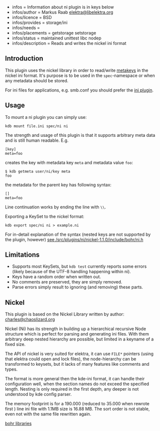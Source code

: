 - infos = Information about ni plugin is in keys below
- infos/author = Markus Raab <elektra@libelektra.org>
- infos/licence = BSD
- infos/provides = storage/ini
- infos/needs =
- infos/placements = getstorage setstorage
- infos/status = maintained unittest libc nodep
- infos/description = Reads and writes the nickel ini format

## Introduction ##

This plugin uses the nickel library in order to read/write
 [metakeys](/doc/help/elektra-metadata.md) in the nickel ini format. It's purpose is to be
used in the `spec`-namespace or when any metadata should be
stored.

For ini files for applications, e.g. smb.conf you should prefer the
[ini plugin](/src/plugins/ini).

## Usage

To mount a ni plugin you can simply use:

    kdb mount file.ini spec/ni ni

The strength and usage of this plugin is that it supports arbitrary meta
data and is still human readable.
E.g.

    [key]
    meta=foo

creates the key with metadata key `meta` and metadata value `foo`:

    $ kdb getmeta user/ni/key meta
    foo

the metadata for the parent key has following syntax:

    []
    meta=foo

Line continuation works by ending the line with `\\`.

Exporting a KeySet to the nickel format:

    kdb export spec/ni ni > example.ni

For in-detail explanation of the syntax
(nested keys are not supported by the plugin, however)
[see /src/plugins/ni/nickel-1.1.0/include/bohr/ni.h](/src/plugins/ni/nickel-1.1.0/include/bohr/ni.h)

## Limitations ##

- Supports most KeySets, but `kdb test` currently reports some errors
  (likely because of the UTF-8 handling happening within ni).
- Keys have a random order when written out.
- No comments are preserved, they are simply removed.
- Parse errors simply result to ignoring (and removing) these parts.

## Nickel ##

This plugin is based on the Nickel Library written by
author: charles@chaoslizard.org

Nickel (Ni) has its strength in building up a hierarchical
recursive Node structure which is perfect for parsing and
generating ini files. With them arbitrary deep nested hierarchy
are possible, but limited in a keyname of a fixed size.

The API of nickel is very suited for elektra, it can use
`FILE*` pointers (using that elektra could open and lock
files), the node-hierarchy can be transformed to
keysets, but it lacks of many features like comments
and types.

The format is more general then the kde-ini format, it can
handle their configuration well, when the section names
do not exceed the specified length. Nesting is only required
in the first depth, any deeper is not understood by kde config
parser.

The memory footprint is for a 190.000 (reduced to 35.000 when
rewrote first ) line ini file with 1.1MB size is 16.88 MB.
The sort order is not stable, even not with the same file
rewritten again.

[bohr libraries](https://github.com/chazomaticus/bohr)
